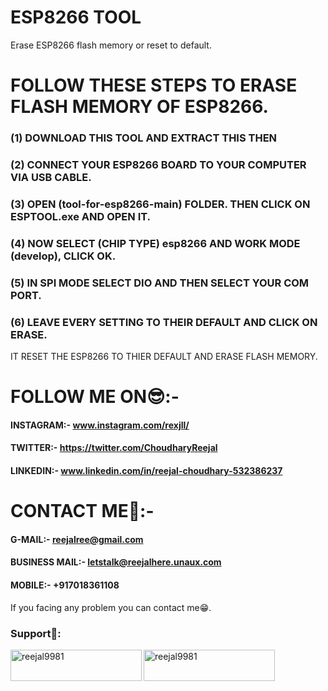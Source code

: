 # ESP8266 TOOL
Erase ESP8266 flash memory or reset to default.



# FOLLOW THESE STEPS TO ERASE FLASH MEMORY OF ESP8266.


### (1) DOWNLOAD THIS TOOL AND EXTRACT THIS THEN


### (2) CONNECT YOUR ESP8266 BOARD TO YOUR COMPUTER VIA USB CABLE.


### (3) OPEN (tool-for-esp8266-main) FOLDER. THEN CLICK ON ESPTOOL.exe AND OPEN IT.


### (4) NOW SELECT (CHIP TYPE) esp8266 AND WORK MODE (develop), CLICK OK.


### (5)  IN SPI MODE SELECT DIO AND THEN SELECT YOUR COM PORT.

### (6) LEAVE EVERY SETTING TO THEIR DEFAULT AND CLICK ON ERASE.

IT RESET THE ESP8266 TO THIER DEFAULT AND ERASE FLASH MEMORY.



# FOLLOW ME ON😎:-
#### INSTAGRAM:- www.instagram.com/rexjll/
#### TWITTER:- https://twitter.com/ChoudharyReejal
#### LINKEDIN:- www.linkedin.com/in/reejal-choudhary-532386237
# CONTACT ME📱:-
#### G-MAIL:- reejalree@gmail.com
#### BUSINESS MAIL:- letstalk@reejalhere.unaux.com
#### MOBILE:- +917018361108
If you facing any problem you can contact me😁.
<h3 align="left">Support🙏:</h3>
<p><a href="https://www.buymeacoffee.com/reejal9981"> <img align="left" src="https://cdn.buymeacoffee.com/buttons/v2/default-yellow.png" height="50" width="210" alt="reejal9981" /></a><a href="https://ko-fi.com/reejal9981"> <img align="left" src="https://cdn.ko-fi.com/cdn/kofi3.png?v=3" height="50" width="210" alt="reejal9981" /></a></p><br><br>
